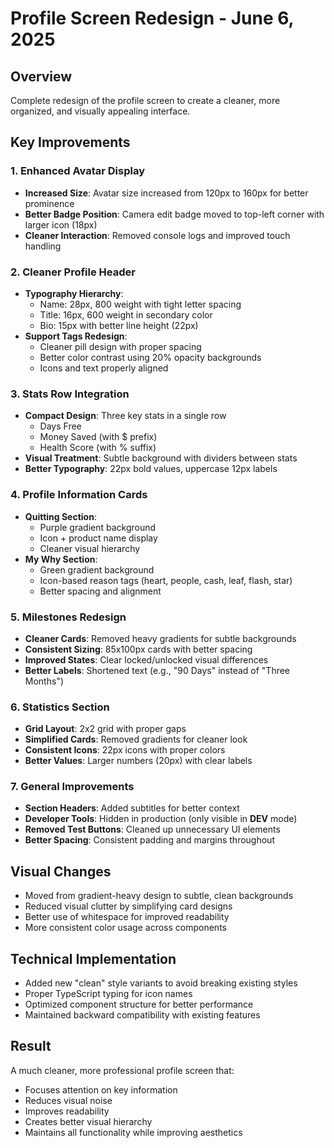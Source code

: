 # Profile Screen Redesign - June 6, 2025

## Overview
Complete redesign of the profile screen to create a cleaner, more organized, and visually appealing interface.

## Key Improvements

### 1. **Enhanced Avatar Display**
- **Increased Size**: Avatar size increased from 120px to 160px for better prominence
- **Better Badge Position**: Camera edit badge moved to top-left corner with larger icon (18px)
- **Cleaner Interaction**: Removed console logs and improved touch handling

### 2. **Cleaner Profile Header**
- **Typography Hierarchy**: 
  - Name: 28px, 800 weight with tight letter spacing
  - Title: 16px, 600 weight in secondary color
  - Bio: 15px with better line height (22px)
- **Support Tags Redesign**: 
  - Cleaner pill design with proper spacing
  - Better color contrast using 20% opacity backgrounds
  - Icons and text properly aligned

### 3. **Stats Row Integration**
- **Compact Design**: Three key stats in a single row
  - Days Free
  - Money Saved (with $ prefix)
  - Health Score (with % suffix)
- **Visual Treatment**: Subtle background with dividers between stats
- **Better Typography**: 22px bold values, uppercase 12px labels

### 4. **Profile Information Cards**
- **Quitting Section**:
  - Purple gradient background
  - Icon + product name display
  - Cleaner visual hierarchy
- **My Why Section**:
  - Green gradient background
  - Icon-based reason tags (heart, people, cash, leaf, flash, star)
  - Better spacing and alignment

### 5. **Milestones Redesign**
- **Cleaner Cards**: Removed heavy gradients for subtle backgrounds
- **Consistent Sizing**: 85x100px cards with better spacing
- **Improved States**: Clear locked/unlocked visual differences
- **Better Labels**: Shortened text (e.g., "90 Days" instead of "Three Months")

### 6. **Statistics Section**
- **Grid Layout**: 2x2 grid with proper gaps
- **Simplified Cards**: Removed gradients for cleaner look
- **Consistent Icons**: 22px icons with proper colors
- **Better Values**: Larger numbers (20px) with clear labels

### 7. **General Improvements**
- **Section Headers**: Added subtitles for better context
- **Developer Tools**: Hidden in production (only visible in __DEV__ mode)
- **Removed Test Buttons**: Cleaned up unnecessary UI elements
- **Better Spacing**: Consistent padding and margins throughout

## Visual Changes
- Moved from gradient-heavy design to subtle, clean backgrounds
- Reduced visual clutter by simplifying card designs
- Better use of whitespace for improved readability
- More consistent color usage across components

## Technical Implementation
- Added new "clean" style variants to avoid breaking existing styles
- Proper TypeScript typing for icon names
- Optimized component structure for better performance
- Maintained backward compatibility with existing features

## Result
A much cleaner, more professional profile screen that:
- Focuses attention on key information
- Reduces visual noise
- Improves readability
- Creates better visual hierarchy
- Maintains all functionality while improving aesthetics 